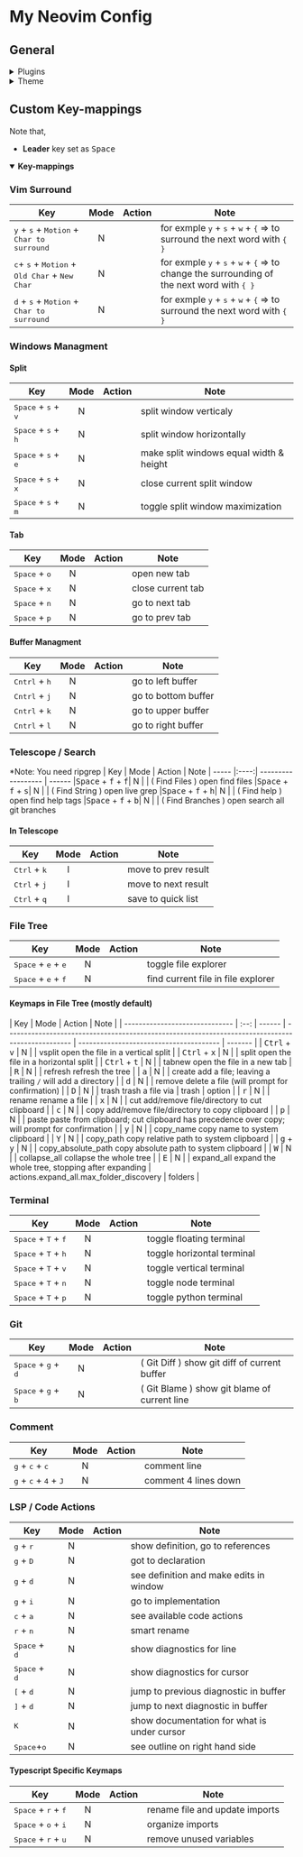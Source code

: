 # My Neovim Config

## General

<details>
<summary>Plugins</summary>
<br>
**Plugin managment:**
- [packer](https://github.com/wbthomason/packer.nvim)

**Snippets:**

- [LuaSnip](https://github.com/L3MON4D3/LuaSnip)
- [friendly-snippets](https://github.com/rafamadriz/friendly-snippets)
- [cmp_luasnip](https://github.com/saadparwaiz1/cmp_luasnip)

**LSP:**

- [nvim-lspconfig](https://github.com/neovim/nvim-lspconfig)
- [mason.nvim](https://github.com/williamboman/mason.nvim)
- [mason-lspconfig](https://github.com/williamboman/mason-lspconfig.nvim)
- [cmp-nvim-lsp](https://github.com/hrsh7th/cmp-nvim-lsp)
- [lsp sage](https://github.com/glepnir/lspsaga.nvim)
- [additional fuctionality for TS](https://github.com/jose-elias-alvarez/typescript.nvim)
- [lsp kind](https://github.com/onsails/lspkind.nvim)

**CMD / Autocompletion:**

- [nvim-cmp](https://github.com/hrsh7th/nvim-cmp)
- [cmp-buffer](https://github.com/hrsh7th/cmp-buffer)
- [cmp-path](https://github.com/hrsh7th/cmp-path)

**Formating / Linting:**

- [null-ls](https://github.com/jose-elias-alvarez/null-ls.nvim)
- [mason-null-ls](https://github.com/jayp0521/mason-null-ls.nvim)

**Other:**

- [popup](https://github.com/nvim-lua/popup.nvim)
- [plenary](https://github.com/folke/plenary.nvim)
- [lualine.nvim](https://github.com/nvim-lualine/lualine.nvim)
- [telescope](https://github.com/nvim-telescope/telescope.nvim)
- [nvim-tree](https://github.com/nvim-tree/nvim-tree.lua)
- [gitsigns](https://github.com/lewis6991/gitsigns.nvim)
- [bufferline](https://github.com/akinsho/bufferline.nvim)
- [which-key](https://github.com/folke/which-key.nvim)
- [toggleterm](https://github.com/akinsho/toggleterm.nvim)
- [treesitter](https://github.com/nvim-treesitter/nvim-treesitter)
- [nvim-autopairs](https://github.com/windwp/nvim-autopairs)
- [nvim-ts-autotag](https://github.com/windwp/nvim-ts-autotag)
- [vim-maximizer](https://github.com/szw/vim-maximizer)
- [comment](https://github.com/numToStr/Comment.nvim)
- [vim-surround](https://github.com/tpope/vim-surround)
</details>

<details>
<summary>Theme</summary>
<br>

- [vim-nigthfly](https://github.com/bluz71/vim-nightfly-colors)
</details>

## Custom Key-mappings

Note that,

- **Leader** key set as <kbd>Space</kbd>

<details open>
  <summary>
    <strong>Key-mappings</strong>
  </summary>

### Vim Surround

| Key                                                                                        | Mode | Action | Note                                                                                                                                               |
| ------------------------------------------------------------------------------------------ | :--: | ------ | -------------------------------------------------------------------------------------------------------------------------------------------------- |
| <kbd>y</kbd> + <kbd>s</kbd> + <kbd>Motion</kbd> + <kbd>Char to surround</kbd>              |  N   |        | for exmple <kbd>y</kbd> + <kbd>s</kbd> + <kbd>w</kbd> + <kbd>{</kbd> => to surround the next word with <kbd>{ </kbd> <kbd>}</kbd>                  |
| <kbd>c</kbd>+ <kbd>s</kbd> + <kbd>Motion</kbd> + <kbd>Old Char</kbd> + <kbd>New Char</kbd> |  N   |        | for exmple <kbd>y</kbd> + <kbd>s</kbd> + <kbd>w</kbd> + <kbd>{</kbd> => to change the surrounding of the next word with <kbd>{ </kbd> <kbd>}</kbd> |
| <kbd>d</kbd> + <kbd>s</kbd> + <kbd>Motion</kbd> + <kbd>Char to surround</kbd>              |  N   |        | for exmple <kbd>y</kbd> + <kbd>s</kbd> + <kbd>w</kbd> + <kbd>{</kbd> => to surround the next word with <kbd>{ </kbd> <kbd>}</kbd>                  |

### Windows Managment

#### Split

| Key                                            | Mode | Action | Note                                    |
| ---------------------------------------------- | :--: | ------ | --------------------------------------- |
| <kbd>Space</kbd> + <kbd>s</kbd> + <kbd>v</kbd> |  N   |        | split window verticaly                  |
| <kbd>Space</kbd> + <kbd>s</kbd> + <kbd>h</kbd> |  N   |        | split window horizontally               |
| <kbd>Space</kbd> + <kbd>s</kbd> + <kbd>e</kbd> |  N   |        | make split windows equal width & height |
| <kbd>Space</kbd> + <kbd>s</kbd> + <kbd>x</kbd> |  N   |        | close current split window              |
| <kbd>Space</kbd> + <kbd>s</kbd> + <kbd>m</kbd> |  N   |        | toggle split window maximization        |

#### Tab

| Key                             | Mode | Action | Note              |
| ------------------------------- | :--: | ------ | ----------------- |
| <kbd>Space</kbd> + <kbd>o</kbd> |  N   |        | open new tab      |
| <kbd>Space</kbd> + <kbd>x</kbd> |  N   |        | close current tab |
| <kbd>Space</kbd> + <kbd>n</kbd> |  N   |        | go to next tab    |
| <kbd>Space</kbd> + <kbd>p</kbd> |  N   |        | go to prev tab    |

#### Buffer Managment

| Key                             | Mode | Action | Note                |
| ------------------------------- | :--: | ------ | ------------------- |
| <kbd>Cntrl</kbd> + <kbd>h</kbd> |  N   |        | go to left buffer   |
| <kbd>Cntrl</kbd> + <kbd>j</kbd> |  N   |        | go to bottom buffer |
| <kbd>Cntrl</kbd> + <kbd>k</kbd> |  N   |        | go to upper buffer  |
| <kbd>Cntrl</kbd> + <kbd>l</kbd> |  N   |        | go to right buffer  |

### Telescope / Search

\*Note: You need ripgrep
| Key | Mode | Action | Note
| ----- |:----:| ------------------ | ------
|<kbd>Space</kbd> + <kbd>f</kbd> + <kbd>f</kbd>| N | | ( Find Files ) open find files
|<kbd>Space</kbd> + <kbd>f</kbd> + <kbd>s</kbd>| N | | ( Find String ) open live grep
|<kbd>Space</kbd> + <kbd>f</kbd> + <kbd>h</kbd>| N | | ( Find help ) open find help tags
|<kbd>Space</kbd> + <kbd>f</kbd> + <kbd>b</kbd>| N | | ( Find Branches ) open search all git branches

#### In Telescope

| Key                            | Mode | Action | Note                |
| ------------------------------ | :--: | ------ | ------------------- |
| <kbd>Ctrl</kbd> + <kbd>k</kbd> |  I   |        | move to prev result |
| <kbd>Ctrl</kbd> + <kbd>j</kbd> |  I   |        | move to next result |
| <kbd>Ctrl</kbd> + <kbd>q</kbd> |  I   |        | save to quick list  |

### File Tree

| Key                                            | Mode | Action | Note                               |
| ---------------------------------------------- | :--: | ------ | ---------------------------------- |
| <kbd>Space</kbd> + <kbd>e</kbd> + <kbd>e</kbd> |  N   |        | toggle file explorer               |
| <kbd>Space</kbd> + <kbd>e</kbd> + <kbd>f</kbd> |  N   |        | find current file in file explorer |

#### Keymaps in File Tree (mostly default)

| Key                            | Mode | Action | Note                                                                                             |
| ------------------------------ | :--: | ------ | ------------------------------------------------------------------------------------------------ | --------------------------------------- | ------- |
| <kbd>Ctrl</kbd> + <kbd>v</kbd> |  N   |        | vsplit open the file in a vertical split                                                         |
| <kbd>Ctrl</kbd> + <kbd>x</kbd> |  N   |        | split open the file in a horizontal split                                                        |
| <kbd>Ctrl</kbd> + <kbd>t</kbd> |  N   |        | tabnew open the file in a new tab                                                                |
| <kbd>R</kbd>                   |  N   |        | refresh refresh the tree                                                                         |
| <kbd>a</kbd>                   |  N   |        | create add a file; leaving a trailing `/` will add a directory                                   |
| <kbd>d</kbd>                   |  N   |        | remove delete a file (will prompt for confirmation)                                              |
| <kbd>D</kbd>                   |  N   |        | trash trash a file via                                                                           | trash                                   | option  |
| <kbd>r</kbd>                   |  N   |        | rename rename a file                                                                             |
| <kbd>x</kbd>                   |  N   |        | cut add/remove file/directory to cut clipboard                                                   |
| <kbd>c</kbd>                   |  N   |        | copy add/remove file/directory to copy clipboard                                                 |
| <kbd>p</kbd>                   |  N   |        | paste paste from clipboard; cut clipboard has precedence over copy; will prompt for confirmation |
| <kbd>y</kbd>                   |  N   |        | copy_name copy name to system clipboard                                                          |
| <kbd>Y</kbd>                   |  N   |        | copy_path copy relative path to system clipboard                                                 |
| <kbd>g</kbd> + <kbd>y</kbd>    |  N   |        | copy_absolute_path copy absolute path to system clipboard                                        |
| <kbd>W</kbd>                   |  N   |        | collapse_all collapse the whole tree                                                             |
| <kbd>E</kbd>                   |  N   |        | expand_all expand the whole tree, stopping after expanding                                       | actions.expand_all.max_folder_discovery | folders |

### Terminal

| Key                                            | Mode | Action | Note                       |
| ---------------------------------------------- | :--: | ------ | -------------------------- |
| <kbd>Space</kbd> + <kbd>T</kbd> + <kbd>f</kbd> |  N   |        | toggle floating terminal   |
| <kbd>Space</kbd> + <kbd>T</kbd> + <kbd>h</kbd> |  N   |        | toggle horizontal terminal |
| <kbd>Space</kbd> + <kbd>T</kbd> + <kbd>v</kbd> |  N   |        | toggle vertical terminal   |
| <kbd>Space</kbd> + <kbd>T</kbd> + <kbd>n</kbd> |  N   |        | toggle node terminal       |
| <kbd>Space</kbd> + <kbd>T</kbd> + <kbd>p</kbd> |  N   |        | toggle python terminal     |

### Git

| Key                                            | Mode | Action | Note                                         |
| ---------------------------------------------- | :--: | ------ | -------------------------------------------- |
| <kbd>Space</kbd> + <kbd>g</kbd> + <kbd>d</kbd> |  N   |        | ( Git Diff ) show git diff of current buffer |
| <kbd>Space</kbd> + <kbd>g</kbd> + <kbd>b</kbd> |  N   |        | ( Git Blame ) show git blame of current line |

### Comment

| Key                                                       | Mode | Action | Note                 |
| --------------------------------------------------------- | :--: | ------ | -------------------- |
| <kbd>g</kbd> + <kbd>c</kbd> + <kbd>c</kbd>                |  N   |        | comment line         |
| <kbd>g</kbd> + <kbd>c</kbd> + <kbd>4</kbd> + <kbd>J</kbd> |  N   |        | comment 4 lines down |

### LSP / Code Actions

| Key                             | Mode | Action | Note                                        |
| ------------------------------- | :--: | ------ | ------------------------------------------- |
| <kbd>g</kbd> + <kbd>r</kbd>     |  N   |        | show definition, go to references           |
| <kbd>g</kbd> + <kbd>D</kbd>     |  N   |        | got to declaration                          |
| <kbd>g</kbd> + <kbd>d</kbd>     |  N   |        | see definition and make edits in window     |
| <kbd>g</kbd> + <kbd>i</kbd>     |  N   |        | go to implementation                        |
| <kbd>c</kbd> + <kbd>a</kbd>     |  N   |        | see available code actions                  |
| <kbd>r</kbd> + <kbd>n</kbd>     |  N   |        | smart rename                                |
| <kbd>Space</kbd> + <kbd>d</kbd> |  N   |        | show diagnostics for line                   |
| <kbd>Space</kbd> + <kbd>d</kbd> |  N   |        | show diagnostics for cursor                 |
| <kbd>[</kbd> + <kbd>d</kbd>     |  N   |        | jump to previous diagnostic in buffer       |
| <kbd>]</kbd> + <kbd>d</kbd>     |  N   |        | jump to next diagnostic in buffer           |
| <kbd>K</kbd>                    |  N   |        | show documentation for what is under cursor |
| <kbd>Space</kbd>+<kbd>o</kbd>   |  N   |        | see outline on right hand side              |

#### Typescript Specific Keymaps

| Key                                            | Mode | Action | Note                           |
| ---------------------------------------------- | :--: | ------ | ------------------------------ |
| <kbd>Space</kbd> + <kbd>r</kbd> + <kbd>f</kbd> |  N   |        | rename file and update imports |
| <kbd>Space</kbd> + <kbd>o</kbd> + <kbd>i</kbd> |  N   |        | organize imports               |
| <kbd>Space</kbd> + <kbd>r</kbd> + <kbd>u</kbd> |  N   |        | remove unused variables        |

</details>
